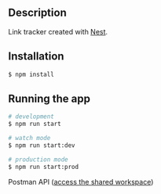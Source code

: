 ## Description

Link tracker created with [Nest](https://github.com/nestjs/nest).

## Installation

```bash
$ npm install
```

## Running the app

```bash
# development
$ npm run start

# watch mode
$ npm run start:dev

# production mode
$ npm run start:prod
```

Postman API ([access the shared workspace](https://www.postman.com/orbital-module-astronomer-66959558/workspace/link-tracker/overview))
